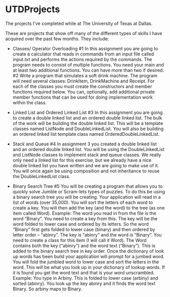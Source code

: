 # UTDProjects
The projects I've completed while at The University of Texas at Dallas.

These are projects that show off many of the different types of skills I have acquired over the past few months.
They include:
- Classes/ Operator Overloading
      #1
      In this assignment you are going to create a calculator that reads in commands from an input file called
      input.txt and performs the actions required by the commands.
      The program needs to consist of multiple functions. You need your main and at least two additional
      functions. You can have more than two if desired. 
      #2
      Write a program that simulates a soft drink machine. The program will need several classes: DrinkItem,
      DrinkMachine and Receipt. For each of the classes you must create the constructors and member
      functions required below. You can, optionally, add additional private member functions that can be used
      for doing implementation work within the class.
   
- Linked List and Ordered Linked List
      #3
      In this assignment you are going to create a double linked list and an ordered double linked list.
      The bulk of the work will be building the double linked list. This will be a template classes named
      ListNode<DataType> and DoubleLinkedList<DataType>.
      You will also be building an ordered linked list template class named
      OrderedDoubleLinkedList<DataType>.
      
 - Stack and Queue
      #4
      In assignment 3 you created a double linked list and an ordered double linked list. You will be using the
      DoubleLinkedList and ListNode classes to implement stack and queue classes. We really only need a
      linked list for this exercise, but we already have a nice double linked list you have written and we are
      going to make use of it. You will once again be using composition and not inheritance to reuse the
      DoubleLinkedList class. 

- Binary Search Tree
      #5
      You will be creating a program that allows you to quickly solve Jumble or Scram-lets types of puzzles. To
      do this be using a binary search tree you will be creating. Your application will read in a list of words
      (over 35,000). You will sort the letters of each word to create a key. You will then add the key (and the
      word) to the tree (as one item called Word).
  Example:
      The word you read in from the file is the word “Binary”. You need to create a key from this. The key will
      be the word folded to lower case and ordered by its letters. So the word “Binary” first gets folded to
      lower case (binary) and then ordered by letter order – “abinry”. The key is “abinry” and the word is
      “Binary”. You need to create a class for this item (I will call it Word). The Word contains both the key
      (“abinry”) and the word text (“Binary”). This is added to the binary search tree in key order.
      Once the dictionary of look up words has been build your application will prompt for a jumbed word.
      You will fold the jumbled word to lower case and sort the letters in the word. This will be what you look
      up in your dictionary of lookup words. If it is found you get the word text and that is your word
      unscrambled.
  Example:
      You type in Arbiny. This is folded to lower case (arbiny) and sorted (abinry). You look up the key abinry
      and it finds the word text Binary. So arbiny maps to Binary. 
